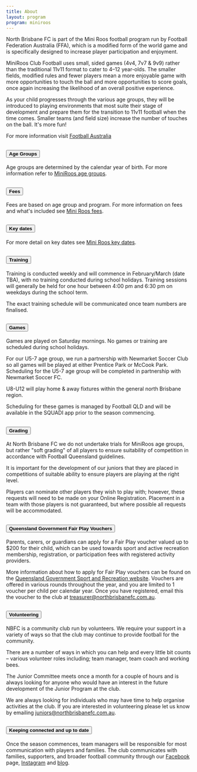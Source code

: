 ```yaml
---
title: About
layout: program
program: miniroos
---
```


North Brisbane FC is part of the Mini Roos football program run by Football Federation Australia (FFA), which is a modified form of the world game and is specifically designed to increase player participation and enjoyment.

MiniRoos Club Football uses small, sided games (4v4, 7v7 & 9v9) rather than the traditional 11v11 format to cater to 4–12 year-olds. The smaller fields, modified rules and fewer players mean a more enjoyable game with more opportunities to touch the ball and more opportunities to score goals, once again increasing the likelihood of an overall positive experience.

As your child progresses through the various age groups, they will be introduced to playing environments that most suite their stage of development and prepare them for the transition to 11v11 football when the time comes. Smaller teams (and field size) increase the number of touches on the ball. It's more fun!

For more information visit [Football Australia](https://www.playfootball.com.au/miniroos/about-club)

<div class="accordion" id="aboutAccordion">

  <div class="accordion-item">
    <h2 class="accordion-header" id="AgeGroups">
      <button class="accordion-button collapsed" type="button" data-bs-toggle="collapse" data-bs-target="#collapse-AgeGroups" aria-expanded="false" aria-controls="collapse-AgeGroups">
        <strong>Age Groups</strong>
      </button>
    </h2>
    <div id="collapse-AgeGroups" class="accordion-collapse collapse" aria-labelledby="AgeGroups" data-bs-parent="#aboutAccordion">
      <div class="accordion-body">
        <p>
          Age groups are determined by the calendar year of birth. For more information refer to <a href="../age-groups/">MiniRoos age groups</a>.
        </p>
      </div>
    </div>
  </div>

  <div class="accordion-item">
    <h2 class="accordion-header" id="Fees">
      <button class="accordion-button collapsed" type="button" data-bs-toggle="collapse" data-bs-target="#collapse-Fees" aria-expanded="false" aria-controls="collapse-Fees">
        <strong>Fees</strong>
      </button>
    </h2>
    <div id="collapse-Fees" class="accordion-collapse collapse" aria-labelledby="feesHeading" data-bs-parent="#aboutAccordion">
      <div class="accordion-body">
        <p>Fees are based on age group and program. For more information on fees and what's included see <a href="../fees/">Mini Roos fees</a>.</p>
      </div>
    </div>
  </div>

  <div class="accordion-item">
    <h2 class="accordion-header" id="KeyDates">
      <button class="accordion-button collapsed" type="button" data-bs-toggle="collapse" data-bs-target="#collapse-KeyDates" aria-expanded="false" aria-controls="collapse-KeyDates">
        <strong>Key dates</strong>
      </button>
    </h2>
    <div id="collapse-KeyDates" class="accordion-collapse collapse" aria-labelledby="KeyDates" data-bs-parent="#aboutAccordion">
      <div class="accordion-body">
        <p>For more detail on key dates see <a href="../miniroos/key-dates.html">Mini Roos key dates</a>.</p>
      </div>
    </div>
  </div>

  <div class="accordion-item">
    <h2 class="accordion-header" id="Training">
      <button class="accordion-button collapsed" type="button" data-bs-toggle="collapse" data-bs-target="#collapse-Training" aria-expanded="false" aria-controls="collapse-Training">
        <strong>Training</strong>
      </button>
    </h2>
    <div id="collapse-Training" class="accordion-collapse collapse" aria-labelledby="Training" data-bs-parent="#aboutAccordion">
      <div class="accordion-body">
        <p>
          Training is conducted weekly and will commence in February/March (date TBA), with no training conducted during school holidays. Training sessions will generally be held for one hour between 4:00 pm and 6:30 pm on weekdays during the school term.
        </p>
        <p>
          The exact training schedule will be communicated once team numbers are finalised.
        </p>
      </div>
    </div>
  </div>

  <div class="accordion-item">
    <h2 class="accordion-header" id="Games">
      <button class="accordion-button collapsed" type="button" data-bs-toggle="collapse" data-bs-target="#collapse-Games" aria-expanded="false" aria-controls="collapse-Games">
        <strong>Games</strong>
      </button>
    </h2>
    <div id="collapse-Games" class="accordion-collapse collapse" aria-labelledby="Games" data-bs-parent="#aboutAccordion">
      <div class="accordion-body">
        <p>
          Games are played on Saturday mornings. No games or training are scheduled during school holidays.
        </p>
        <p>
          For our U5-7 age group, we run a partnership with Newmarket Soccer Club so all games will be played at either Prentice Park or McCook Park.
          Scheduling for the U5-7 age group will be completed in partnership with Newmarket Soccer FC.
        </p>
        <p>U8-U12 will play home & away fixtures within the general north Brisbane region.</p>
        <p>Scheduling for these games is managed by Football QLD and will be available in the SQUADI app prior to the season commencing.</p>
      </div>
    </div>
  </div>

  <div class="accordion-item">
    <h2 class="accordion-header" id="Grading">
      <button class="accordion-button collapsed" type="button" data-bs-toggle="collapse" data-bs-target="#collapse-Grading" aria-expanded="false" aria-controls="collapse-Grading">
        <strong>Grading</strong>
      </button>
    </h2>
    <div id="collapse-Grading" class="accordion-collapse collapse" aria-labelledby="Grading" data-bs-parent="#aboutAccordion">
      <div class="accordion-body">
        <p>
          At North Brisbane FC we do not undertake trials for MiniRoos age groups, but rather "soft grading" of all players to ensure suitability of competition in accordance with Football Queensland guidelines.
        </p>
        <p>
          It is important for the development of our juniors that they are placed in competitions of suitable ability to ensure players are playing at the right level.
        </p>
        <p>
          Players can nominate other players they wish to play with; however, these requests will need to be made on your Online Registration.
          Placement in a team with those players is not guaranteed, but where possible all requests will be accommodated.
        </p>
      </div>
    </div>
  </div>

  <div class="accordion-item">
    <h2 class="accordion-header" id="FairPlayVouchers">
      <button class="accordion-button collapsed" type="button" data-bs-toggle="collapse" data-bs-target="#collapse-FairPlayVouchers" aria-expanded="false" aria-controls="collapse-FairPlayVouchers">
        <strong>Queensland Government Fair Play Vouchers</strong>
      </button>
    </h2>
    <div id="collapse-FairPlayVouchers" class="accordion-collapse collapse" aria-labelledby="FairPlayVouchers" data-bs-parent="#aboutAccordion">
      <div class="accordion-body">
        <p>
          Parents, carers, or guardians can apply for a Fair Play voucher valued up to $200 for their child, which can be used towards sport and active recreation membership, registration, or participation fees with registered activity providers.  
        </p>
        <p>
          More information about how to apply for Fair Play vouchers can be found on the <a href="https://www.qld.gov.au/recreation/sports/funding/fairplay" target="_blank">Queensland Government Sport and Recreation website</a>. Vouchers are offered in various rounds throughout the year, and you are limited to 1 voucher per child per calendar year. Once you have registered, email this the voucher to the club at <a href="mailto:treasurer@northbrisbanefc.com.au?subject=Fair play voucher enquiry" target="_blank">treasurer@northbrisbanefc.com.au</a>.
        </p>
      </div>
    </div>
  </div>

  <div class="accordion-item">
    <h2 class="accordion-header" id="Volunteering">
      <button class="accordion-button collapsed" type="button" data-bs-toggle="collapse" data-bs-target="#collapse-Volunteering" aria-expanded="false" aria-controls="collapse-Volunteering">
        <strong>Volunteering</strong>
      </button>
    </h2>
    <div id="collapse-Volunteering" class="accordion-collapse collapse" aria-labelledby="Volunteering" data-bs-parent="#aboutAccordion">
      <div class="accordion-body">
        <p>
          NBFC is ​​a community club run by volunteers. We require your support in a variety of ways so that the club may continue to provide football for the community.
        </p>
        <p>
          There are a number of ways in which you can help and every little bit counts – various volunteer roles including; team manager, team coach and working bees.
        </p>
        <p>
          The Junior Committee meets once a month for a couple of hours and is always looking for anyone who would have an interest in the future development of the Junior Program at the club.
        </p>
        <p>
          We are always looking for individuals who may have time to help organise activities at the club. If you are interested in volunteering please let us know by emailing <a href="mailto:juniors@northbrisbanefc.com.au?subject=Volunteering enquiry" target="_blank">juniors@northbrisbanefc.com.au</a>.
        </p>
      </div>
    </div>
  </div>

  <div class="accordion-item">
    <h2 class="accordion-header" id="StayingUpdated">
      <button class="accordion-button collapsed" type="button" data-bs-toggle="collapse" data-bs-target="#collapse-StayingUpdated" aria-expanded="false" aria-controls="collapse-StayingUpdated">
        <strong>Keeping connected and up to date</strong>
      </button>
    </h2>
    <div id="collapse-StayingUpdated" class="accordion-collapse collapse" aria-labelledby="StayingUpdated" data-bs-parent="#aboutAccordion">
      <div class="accordion-body">
        <p>
          Once the season commences, team managers will be responsible for most communication with players and families. The club communicates with families, supporters, and broader football community through our <a href="https://www.facebook.com/northbrisbanefc/" target="_blank">Facebook</a> page, <a href="https://www.instagram.com/northbrisbanefootballclub/" target="_blank">Instagram</a> and <a href="/blog/">blog</a>.
        </p>
      </div>
    </div>
  </div>

</div>
